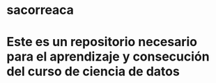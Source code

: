 # sacorreaca
# Este es un repositorio necesario para el aprendizaje y consecución del curso de ciencia de datos
